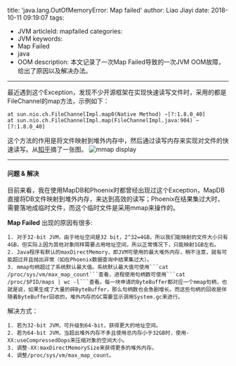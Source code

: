 title: 'java.lang.OutOfMemoryError: Map failed'
author: Liao Jiayi
date: 2018-10-11 09:19:07
tags:
  - JVM
articleId: mapfailed
categories:
  - JVM
keywords:
  - Map Failed
  - java
  - OOM
description: 本文记录了一次Map Failed导致的一次JVM OOM故障，给出了原因以及解决办法。
---

最近遇到这个Exception，发现不少开源框架在实现快速读写文件时，采用的都是FileChannel的map方法，示例如下：
```
at sun.nio.ch.FileChannelImpl.map0(Native Method) ~[?:1.8.0_40]
at sun.nio.ch.FileChannelImpl.map(FileChannelImpl.java:904) ~[?:1.8.0_40]
```
这个方法的作用是将文件映射到堆外内存中，然后通过读写内存来实现对文件的快速读写。从[知乎](https://zhuanlan.zhihu.com/p/27698585)摘了一张图。
![mmap display][1]
***
#### 问题 & 解决
目前来看，我在使用MapDB和Phoenix时都曾经出现过这个Exception，MapDB直接将DB文件映射到堆外内存，来达到高效的读写；Phoenix在结果集过大时，需要落地成临时文件，而这个临时文件是采用mmap来操作的。  

**Map Failed** 出现的原因有很多:

    1. 对于32-bit JVM，由于地址空间是32 bit，2^32=4GB，所以我们能映射的文件大小只有4GB，但实际上因为其他对象同样需要占用地址空间，所以正常情况下，只能映射1GB左右。   
    2. Java程序有默认的maxDirectMemory，即JVM可使用的最大堆外内存，稍不注意，就有可能超过并且抛出异常（如在Phoenix数据查询中结果集过大）。
    3. mmap句柄超过了系统默认最大值。系统默认最大值可使用```cat /proc/sys/vm/max_map_count```查看，进程使用句柄数可使用```cat /proc/$PID/maps | wc -l```查看。每一块申请的ByteBuffer都对应一个mmap句柄，也就是说，如果生成了大量的碎ByteBuffer，那么句柄数也会急剧增长。而这些句柄的回收是伴随着ByteBuffer回收的，堆外内存的GC需要显示调用System.gc来进行。  


 
解决方式：

    1. 若为32-bit JVM，可升级到64-bit，获得更大的地址空间。
    2. 若为64-bit JVM，当超出堆外内存不多且使用总内存小于32GB时，使用-XX:useCompressedOops来压缩对象的空间大小。
    3. 调整-XX:maxDirectMemorySize来获得更多的堆外内存。
    4. 调整/proc/sys/vm/max_map_count。















  [1]: http://www.liaojiayi.com/assets/mmap1.jpg
